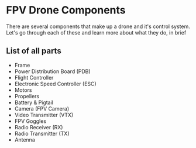 # FPV Drone Components

There are several components that make up a drone and it's control system. Let's go through each of these and learn more
about what they do, in brief

## List of all parts

- Frame
- Power Distribution Board (PDB)
- Flight Controller
- Electronic Speed Controller (ESC)
- Motors
- Propellers
- Battery & Pigtail
- Camera (FPV Camera)
- Video Transmitter (VTX)
- FPV Goggles
- Radio Receiver (RX)
- Radio Transmitter (TX)
- Antenna

